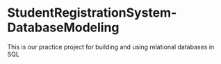 # StudentRegistrationSystem-DatabaseModeling
This is our practice project for building and using relational databases in SQL
